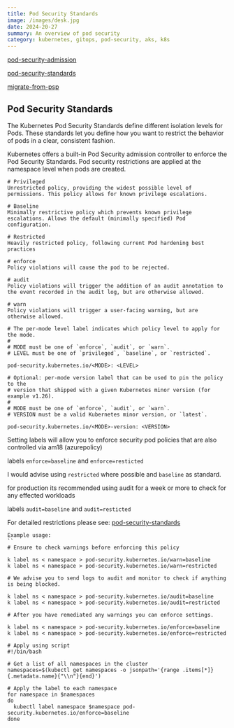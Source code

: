 ```yaml
---
title: Pod Security Standards
image: /images/desk.jpg
date: 2024-20-27
summary: An overview of pod security
category: kubernetes, gitops, pod-security, aks, k8s
---
```




[pod-security-admission](https://kubernetes.io/docs/concepts/security/pod-security-admission/)

[pod-security-standards](https://kubernetes.io/docs/concepts/security/pod-security-standards/)

[migrate-from-psp](https://kubernetes.io/docs/tasks/configure-pod-container/migrate-from-psp/)

## Pod Security Standards

The Kubernetes Pod Security Standards define different isolation levels for Pods. These standards let you define how you want to restrict the behavior of pods in a clear, consistent fashion.

Kubernetes offers a built-in Pod Security admission controller to enforce the Pod Security Standards. Pod security restrictions are applied at the namespace level when pods are created.

```
# Privileged
Unrestricted policy, providing the widest possible level of permissions. This policy allows for known privilege escalations.

# Baseline
Minimally restrictive policy which prevents known privilege escalations. Allows the default (minimally specified) Pod configuration.

# Restricted
Heavily restricted policy, following current Pod hardening best practices

```

```
# enforce
Policy violations will cause the pod to be rejected.

# audit
Policy violations will trigger the addition of an audit annotation to the event recorded in the audit log, but are otherwise allowed.

# warn
Policy violations will trigger a user-facing warning, but are otherwise allowed.

```

```
# The per-mode level label indicates which policy level to apply for the mode.
#
# MODE must be one of `enforce`, `audit`, or `warn`.
# LEVEL must be one of `privileged`, `baseline`, or `restricted`.

pod-security.kubernetes.io/<MODE>: <LEVEL>

# Optional: per-mode version label that can be used to pin the policy to the
# version that shipped with a given Kubernetes minor version (for example v1.26).
#
# MODE must be one of `enforce`, `audit`, or `warn`.
# VERSION must be a valid Kubernetes minor version, or `latest`.

pod-security.kubernetes.io/<MODE>-version: <VERSION>

```

Setting labels  will allow you to enforce security pod policies that are also controlled via am18 (azurepolicy)

labels  `enforce=baseline` and `enforce=resticted`

I would advise using `restricted` where possible and `baseline` as standard.

for production its recommended using audit for a week or more to check for any effected workloads

labels  `audit=baseline` and `audit=resticted`

For detailed restrictions please see: [pod-security-standards](https://kubernetes.io/docs/concepts/security/pod-security-standards/)

```
Example usage:
``
# Ensure to check warnings before enforcing this policy

k label ns < namespace > pod-security.kubernetes.io/warn=baseline
k label ns < namespace > pod-security.kubernetes.io/warn=restricted

# We advise you to send logs to audit and monitor to check if anything is being blocked.

k label ns < namespace > pod-security.kubernetes.io/audit=baseline
k label ns < namespace > pod-security.kubernetes.io/audit=restricted

# After you have remediated any warnings you can enforce settings.

k label ns < namespace > pod-security.kubernetes.io/enforce=baseline
k label ns < namespace > pod-security.kubernetes.io/enforce=restricted

```

```
# Apply using script
#!/bin/bash

# Get a list of all namespaces in the cluster
namespaces=$(kubectl get namespaces -o jsonpath='{range .items[*]}{.metadata.name}{"\\n"}{end}')

# Apply the label to each namespace
for namespace in $namespaces
do
  kubectl label namespace $namespace pod-security.kubernetes.io/enforce=baseline
done

```

<!-- ### How to comply with enforced Azure policy -->
<!-- 
for further guidance please see [pod-security-admission](notion://www.notion.so/podsecurityadmission.html)

```

# `pod-security.kubernetes.io/enforce=baseline`

AKSAllowedProcMountType  | Pod containers can only use allowed ProcMountTypes in a Kubernetes cluster.
AKSContainerDisSysA      | Limit pod HostPath volume mounts to the allowed host paths in a Kubernetes Cluster.
AKSForSysInt             | Containers should not use forbidden sysctl interfaces in a Kubernetes cluster
AKSContainerNP           | Do not allow privileged containers creation in a Kubernetes cluste
AKSAppArmor              | Containers should only use allowed AppArmor profiles in a Kubernetes cluster.
AKSAllowedHostPaths      | AKS Clusters should Limit pod HostPath volume mounts to the allowed host paths in Cluster
AKSAllowedSeccompProfile | Pod containers can only use allowed seccomp profiles in a Kubernetes cluster
AKSNoShHostProcHIPC      | Block pod containers from sharing the host process ID namespace and host IPC namespace in a Kubernetes cluster

# `pod-security.kubernetes.io/enforce=restricted`

AKSContainerNPEsc        | Do not allow containers to run with privilege escalation to root in a Kubernetes cluster
AKSAllowedVolumeTypes    | Pods can only use allowed volume types in a Kubernetes cluster.
AKSRORootFiles           | Run containers with a read only root file system to protect from changes at run-time with malicious binaries being added to PATH in a Kubernetes cluster

```

### Additional policys that will be set using label that are NOT currently enforced using azure policy

```
# Baseline
Kubernetes cluster containers should only use allowed capabilities
  - Adding additional capabilities beyond those listed below must be disallowed.

Kubernetes cluster services should listen only on allowed ports
  - HostPorts should be disallowed entirely (recommended) or restricted to a known list

Kubernetes cluster pods and containers should only use allowed SELinux options
  - Setting the SELinux type is restricted, and setting a custom SELinux user or role option is forbidden.

# Resticted
Kubernetes cluster pods and containers should only run with approved user and group IDs
  - Containers must not set runAsUser to 0

``` -->
